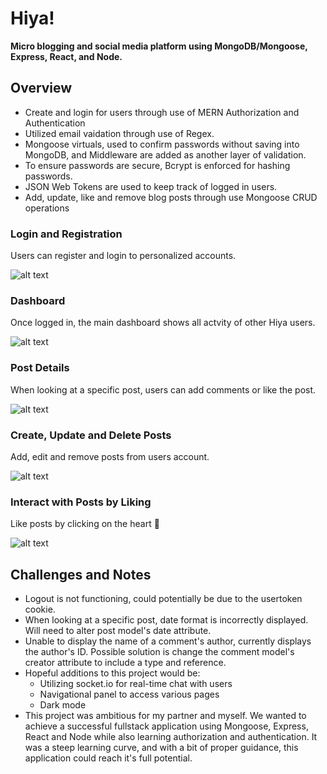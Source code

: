 # Hiya! 
**Micro blogging and social media platform using MongoDB/Mongoose, Express, React, and Node.**

## Overview
- Create and login for users through use of MERN Authorization and Authentication
- Utilized email vaidation through use of Regex.
- Mongoose virtuals, used to confirm passwords without saving into MongoDB, and Middleware are added as another layer of validation.
- To ensure passwords are secure, Bcrypt is enforced for hashing passwords. 
- JSON Web Tokens are used to keep track of logged in users.
- Add, update, like and remove blog posts through use Mongoose CRUD operations

### Login and Registration
Users can register and login to personalized accounts.

![alt text](https://media.giphy.com/media/1pwBZ4TpiTN7kFw2fG/giphy.gif)

### Dashboard
Once logged in, the main dashboard shows all actvity of other Hiya users.

![alt text](https://media.giphy.com/media/gpUgROfWjEHV89Xdfd/giphy.gif)

### Post Details
When looking at a specific post, users can add comments or like the post.

![alt text](https://media.giphy.com/media/QWxEtcTkPMnyNGaWhP/giphy.gif)

### Create, Update and Delete Posts
Add, edit and remove posts from users account.

![alt text](https://media.giphy.com/media/z4mxRRSIKV4GKMyGlx/giphy.gif)

### Interact with Posts by Liking
Like posts by clicking on the heart :white_heart:

![alt text](https://media.giphy.com/media/8LmoEgs0RxjAp7HnEh/giphy.gif)

## Challenges and Notes
- Logout is not functioning, could potentially be due to the usertoken cookie.
- When looking at a specific post, date format is incorrectly displayed. Will need to alter post model's date attribute. 
- Unable to display the name of a comment's author, currently displays the author's ID. Possible solution is change the comment model's creator attribute to include a type and reference. 
- Hopeful additions to this project would be:
  - Utilizing socket.io for real-time chat with users
  - Navigational panel to access various pages
  - Dark mode
- This project was ambitious for my partner and myself. We wanted to achieve a successful fullstack application using Mongoose, Express, React and Node while also learning authorization and authentication. It was a steep learning curve, and with a bit of proper guidance, this application could reach it's full potential. 
